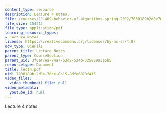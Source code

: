 ```yaml
---
content_type: resource
description: Lecture 4 notes.
file: /courses/18-409-behavior-of-algorithms-spring-2002/7030189b2d0e76ce8b158dfe6820f415_lect4.pdf
file_size: 154219
file_type: application/pdf
learning_resource_types:
- Lecture Notes
license: https://creativecommons.org/licenses/by-nc-sa/4.0/
ocw_type: OCWFile
parent_title: Lecture Notes
parent_type: CourseSection
parent_uid: 3f6a47ea-74a7-53d2-524b-325889a3e5b5
resourcetype: Document
title: lect4.pdf
uid: 7030189b-2d0e-76ce-8b15-8dfe6820f415
video_files:
  video_thumbnail_file: null
video_metadata:
  youtube_id: null
---
```

Lecture 4 notes.